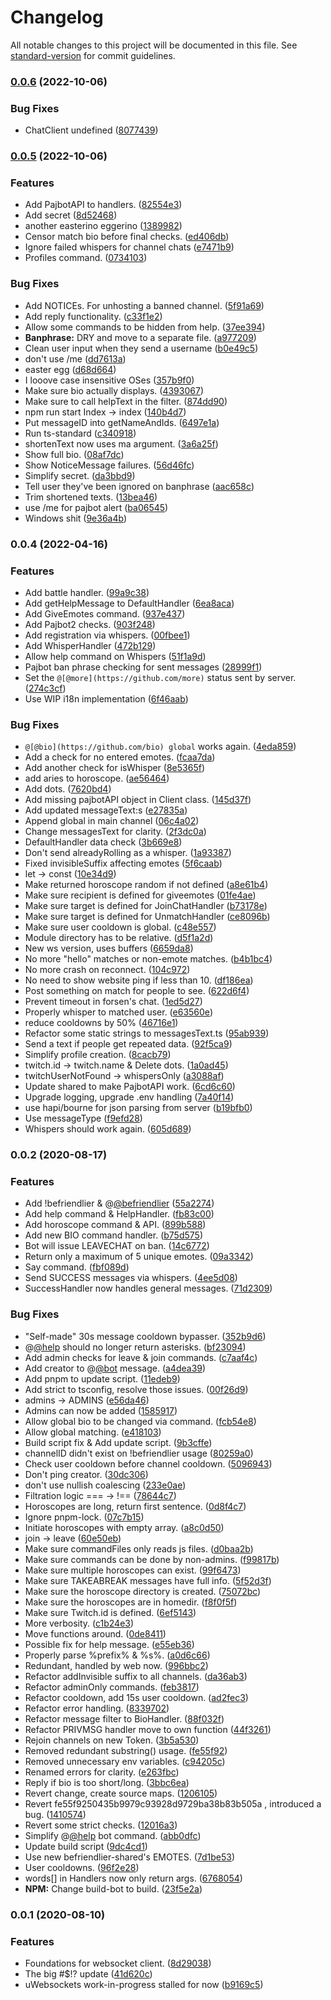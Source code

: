 # Changelog

All notable changes to this project will be documented in this file. See [standard-version](https://github.com/conventional-changelog/standard-version) for commit guidelines.

### [0.0.6](https://github.com/KararTY/BeFriendlier-Bot/compare/v0.0.5...v0.0.6) (2022-10-06)


### Bug Fixes

* ChatClient undefined ([8077439](https://github.com/KararTY/BeFriendlier-Bot/commit/80774397733f0f9260e6f8fd9be991e70a9a0d2d))

### [0.0.5](https://github.com/KararTY/BeFriendlier-Bot/compare/v0.0.4...v0.0.5) (2022-10-06)


### Features

* Add PajbotAPI to handlers. ([82554e3](https://github.com/KararTY/BeFriendlier-Bot/commit/82554e3faec8291b400e324da435aa2ce3baeb0d))
* Add secret ([8d52468](https://github.com/KararTY/BeFriendlier-Bot/commit/8d5246837ba1a311ebf44b7a7992278379661bf7))
* another easterino eggerino ([1389982](https://github.com/KararTY/BeFriendlier-Bot/commit/1389982e04d84b41f24c4db566871482d898b3de))
* Censor match bio before final checks. ([ed406db](https://github.com/KararTY/BeFriendlier-Bot/commit/ed406db5e8dc89a75ed783192793ddf9699aac67))
* Ignore failed whispers for channel chats ([e7471b9](https://github.com/KararTY/BeFriendlier-Bot/commit/e7471b993e474873777fe0ed277b56fbf203b285))
* Profiles command. ([0734103](https://github.com/KararTY/BeFriendlier-Bot/commit/0734103735df570fd9509c0dfd6da179cdfda343))


### Bug Fixes

* Add NOTICEs. For unhosting a banned channel. ([5f91a69](https://github.com/KararTY/BeFriendlier-Bot/commit/5f91a699d9c0060ae6f72fc6c6849ef9435ceca6))
* Add reply functionality. ([c33f1e2](https://github.com/KararTY/BeFriendlier-Bot/commit/c33f1e23350fe0f3e8f62cf35ba7eaed9b337bd7))
* Allow some commands to be hidden from help. ([37ee394](https://github.com/KararTY/BeFriendlier-Bot/commit/37ee394325459a4b41561e84caa8cb001fe52c0f))
* **Banphrase:** DRY and move to a separate file. ([a977209](https://github.com/KararTY/BeFriendlier-Bot/commit/a9772097127b29c1bb8452447832be874f328bc4))
* Clean user input when they send a username ([b0e49c5](https://github.com/KararTY/BeFriendlier-Bot/commit/b0e49c5be9dbb44a17b2181214496ef3eff9c537))
* don't use /me ([dd7613a](https://github.com/KararTY/BeFriendlier-Bot/commit/dd7613ad086a8a23e403cf24bf6dd40d2edbb962))
* easter egg ([d68d664](https://github.com/KararTY/BeFriendlier-Bot/commit/d68d6642451f6bd3a10f544db2b36e13eddb4db4))
* I looove case insensitive OSes ([357b9f0](https://github.com/KararTY/BeFriendlier-Bot/commit/357b9f0f04ffea416ed1adafc84be5be50715e2e))
* Make sure bio actually displays. ([4393067](https://github.com/KararTY/BeFriendlier-Bot/commit/439306730e075a1320eb9fe4c5ed4e757ffd24b9))
* Make sure to call helpText in the filter. ([874dd90](https://github.com/KararTY/BeFriendlier-Bot/commit/874dd90e439455e76edf03c51df31860023242fe))
* npm run start Index -> index ([140b4d7](https://github.com/KararTY/BeFriendlier-Bot/commit/140b4d76070b66e1ea5a5c4c60a444758bab89bd))
* Put messageID into getNameAndIds. ([6497e1a](https://github.com/KararTY/BeFriendlier-Bot/commit/6497e1abc902b07881e2bce757e7f81090f5a0ea))
* Run ts-standard ([c340918](https://github.com/KararTY/BeFriendlier-Bot/commit/c3409188e2938502173a0bd77f76ade08f215257))
* shortenText now uses  ma argument. ([3a6a25f](https://github.com/KararTY/BeFriendlier-Bot/commit/3a6a25fbf8f2aeaaf898cf87b793cb790f63475f))
* Show full bio. ([08af7dc](https://github.com/KararTY/BeFriendlier-Bot/commit/08af7dcd0d6631fbd1d94a4bdbee439569c0dcd5))
* Show NoticeMessage failures. ([56d46fc](https://github.com/KararTY/BeFriendlier-Bot/commit/56d46fc3a26110838cfadb25e51705cd52889c78))
* Simplify secret. ([da3bbd9](https://github.com/KararTY/BeFriendlier-Bot/commit/da3bbd9883a8246afdbf9fbe0b2ed14eaf35819a))
* Tell user they've been ignored on banphrase ([aac658c](https://github.com/KararTY/BeFriendlier-Bot/commit/aac658c055c1cd48b333d051e1eb14a5c79bbee0))
* Trim shortened texts. ([13bea46](https://github.com/KararTY/BeFriendlier-Bot/commit/13bea46f9d7dabc29a7670bac50e368e3a8c569c))
* use /me for pajbot alert ([ba06545](https://github.com/KararTY/BeFriendlier-Bot/commit/ba0654510962562d21a4c4da9d90ef1d45770af8))
* Windows shit ([9e36a4b](https://github.com/KararTY/BeFriendlier-Bot/commit/9e36a4bccc670f69048a7529bb5825128eb84f8d))

### 0.0.4 (2022-04-16)


### Features

* Add battle handler. ([99a9c38](https://github.com/KararTY/BeFriendlier-Bot/commit/99a9c3802bbbf702a6e8d8bd51938f6122482e20))
* Add getHelpMessage to DefaultHandler ([6ea8aca](https://github.com/KararTY/BeFriendlier-Bot/commit/6ea8aca85ac3e05cacf7a3d04c285de80cb634b4))
* Add GiveEmotes command. ([937e437](https://github.com/KararTY/BeFriendlier-Bot/commit/937e4376f8efd68c3ce196c84546d632a9d01fe2))
* Add Pajbot2 checks. ([903f248](https://github.com/KararTY/BeFriendlier-Bot/commit/903f248d3d9bf2b82c0c3bc0d6c61e61788d38f4))
* Add registration via whispers. ([00fbee1](https://github.com/KararTY/BeFriendlier-Bot/commit/00fbee180b319ce39e5a827a5e1e034c95b12c58))
* Add WhisperHandler ([472b129](https://github.com/KararTY/BeFriendlier-Bot/commit/472b129b70bd2b1c026e58d48129ae21a66196d5))
* Allow help command on Whispers ([51f1a9d](https://github.com/KararTY/BeFriendlier-Bot/commit/51f1a9dbb967707935ea18588bf0df3331bdd3a8))
* Pajbot ban phrase checking for sent messages ([28999f1](https://github.com/KararTY/BeFriendlier-Bot/commit/28999f1a7ca73bb9327952623ca3825022bd2db0))
* Set the `@[@more](https://github.com/more)` status sent by server. ([274c3cf](https://github.com/KararTY/BeFriendlier-Bot/commit/274c3cf26f9bf1962db8d7399195320a2f29a214))
* Use WIP i18n implementation ([6f46aab](https://github.com/KararTY/BeFriendlier-Bot/commit/6f46aab2acb59e6bd0a255dbc95aa61375c899c1))


### Bug Fixes

* `@[@bio](https://github.com/bio) global` works again. ([4eda859](https://github.com/KararTY/BeFriendlier-Bot/commit/4eda859a60390ee287ad411d2135f54457ba6837))
* Add a check for no entered emotes. ([fcaa7da](https://github.com/KararTY/BeFriendlier-Bot/commit/fcaa7daddae24791230f871b0e078cba958aa846))
* Add another check for isWhisper ([8e5365f](https://github.com/KararTY/BeFriendlier-Bot/commit/8e5365f280d8f65da6f088125bdc6ab72a9b4dbc))
* add aries to horoscope. ([ae56464](https://github.com/KararTY/BeFriendlier-Bot/commit/ae564645567cff24803b2b87616d906817dbc748))
* Add dots. ([7620bd4](https://github.com/KararTY/BeFriendlier-Bot/commit/7620bd410b937f209f222e2c8e3b151a945cf7c8))
* Add missing pajbotAPI object in Client class. ([145d37f](https://github.com/KararTY/BeFriendlier-Bot/commit/145d37f5a0f9ce48f0811af058627887519919d9))
* Add updated messageText:s ([e27835a](https://github.com/KararTY/BeFriendlier-Bot/commit/e27835a6716b4e0ba0fb76d1f2903ed30083e22e))
* Append global in main channel ([06c4a02](https://github.com/KararTY/BeFriendlier-Bot/commit/06c4a02b886eed7f928f6fe4a252f58671d87f1a))
* Change messagesText for clarity. ([2f3dc0a](https://github.com/KararTY/BeFriendlier-Bot/commit/2f3dc0aa8bcb4280a0d2833dccfb292e2503badf))
* DefaultHandler data check ([3b669e8](https://github.com/KararTY/BeFriendlier-Bot/commit/3b669e8c145ee8ea1271888127642512f3fe7c65))
* Don't send alreadyRolling as a whisper. ([1a93387](https://github.com/KararTY/BeFriendlier-Bot/commit/1a93387bec56a7059f8b404cafc9026a84e3b3e5))
* Fixed invisibleSuffix affecting emotes ([5f6caab](https://github.com/KararTY/BeFriendlier-Bot/commit/5f6caab521a4070feeda037df444d43cb929297d))
* let -> const ([10e34d9](https://github.com/KararTY/BeFriendlier-Bot/commit/10e34d9cc96fcb144314d4be8f84e36c66691bf8))
* Make returned horoscope random if not defined ([a8e61b4](https://github.com/KararTY/BeFriendlier-Bot/commit/a8e61b48ac23fe24da6e7a33ddde1c998b09ae40))
* Make sure recipient is defined for giveemotes ([01fe4ae](https://github.com/KararTY/BeFriendlier-Bot/commit/01fe4aed3dd5b57d6d5093bb9dcd6dff95140ea0))
* Make sure target is defined for JoinChatHandler ([b73178e](https://github.com/KararTY/BeFriendlier-Bot/commit/b73178ee42774affb32225f64fd83f6a386c6d07))
* Make sure target is defined for UnmatchHandler ([ce8096b](https://github.com/KararTY/BeFriendlier-Bot/commit/ce8096b27c9b6771539bd52cfa1f1f367cd9fdd9))
* Make sure user cooldown is global. ([c48e557](https://github.com/KararTY/BeFriendlier-Bot/commit/c48e557decdf9a05ee1f1a6f2847c76fa909a8e2))
* Module directory has to be relative. ([d5f1a2d](https://github.com/KararTY/BeFriendlier-Bot/commit/d5f1a2d1eb06020e579707939928721179dadc81))
* New ws version, uses buffers ([6659da8](https://github.com/KararTY/BeFriendlier-Bot/commit/6659da8150691f1bd516e4a54932cf34b21b031d))
* No more "hello" matches or non-emote matches. ([b4b1bc4](https://github.com/KararTY/BeFriendlier-Bot/commit/b4b1bc4cacd7f9fdb6a814d4d291459fc9e73fe0))
* No more crash on reconnect. ([104c972](https://github.com/KararTY/BeFriendlier-Bot/commit/104c97268a5a75a4f18b87d0819e3390cd93f3d5))
* No need to show website ping if less than 10. ([df186ea](https://github.com/KararTY/BeFriendlier-Bot/commit/df186eaedcc82ca30128ec920d46f86e04943166))
* Post something on match for people to see. ([622d6f4](https://github.com/KararTY/BeFriendlier-Bot/commit/622d6f49d69356f7d373f6aacf5c11f3e74040ed))
* Prevent timeout in forsen's chat. ([1ed5d27](https://github.com/KararTY/BeFriendlier-Bot/commit/1ed5d27aadb00113ca65c97da4bf20c7be6700e7))
* Properly whisper to matched user. ([e63560e](https://github.com/KararTY/BeFriendlier-Bot/commit/e63560e8e409833165fb34f0310a545f8ecb91d2))
* reduce cooldowns by 50% ([46716e1](https://github.com/KararTY/BeFriendlier-Bot/commit/46716e177d01cf0f89f47c687f306b2cd55ea1e7))
* Refactor some static strings to messagesText.ts ([95ab939](https://github.com/KararTY/BeFriendlier-Bot/commit/95ab939432187b1848cb00be916f3d9e78cecfc5))
* Send a text if people get repeated data. ([92f5ca9](https://github.com/KararTY/BeFriendlier-Bot/commit/92f5ca9eda361b8c30f6fa265e297df2c7144be7))
* Simplify profile creation. ([8cacb79](https://github.com/KararTY/BeFriendlier-Bot/commit/8cacb79be1c5c841213d92b6c2a19b9c45d124f1))
* twitch.id -> twitch.name & Delete dots. ([1a0ad45](https://github.com/KararTY/BeFriendlier-Bot/commit/1a0ad45aa64c2c7b3bb7b8fb794c26fab4aed0c2))
* twitchUserNotFound -> whispersOnly ([a3088af](https://github.com/KararTY/BeFriendlier-Bot/commit/a3088afee70624ced7efcc033870b6e98faef97c))
* Update shared to make PajbotAPI work. ([6cd6c60](https://github.com/KararTY/BeFriendlier-Bot/commit/6cd6c6031cdb2ef6cc04edbd8e4811d01d29827e))
* Upgrade logging, upgrade .env handling ([7a40f14](https://github.com/KararTY/BeFriendlier-Bot/commit/7a40f1425c1daf0d4720c74a0bbeea1315544715))
* use hapi/bourne for json parsing from server ([b19bfb0](https://github.com/KararTY/BeFriendlier-Bot/commit/b19bfb079592f7fa2abb0f2992212bae4970bcb7))
* Use messageType ([f9efd28](https://github.com/KararTY/BeFriendlier-Bot/commit/f9efd288f700fb645fe3effce479688765764ebc))
* Whispers should work again. ([605d689](https://github.com/KararTY/BeFriendlier-Bot/commit/605d689206379932b5f032cbac08004d2c6ac47b))

### 0.0.2 (2020-08-17)


### Features

* Add !befriendlier & @[@befriendlier](https://github.com/befriendlier) ([55a2274](https://github.com/KararTY/BeFriendlier-Bot/commit/55a227404a29cac500828161b1d42b4e1749f16a))
* Add help command & HelpHandler. ([fb83c00](https://github.com/KararTY/BeFriendlier-Bot/commit/fb83c002dc73c0b775a4b671558cae3a1abd16c8))
* Add horoscope command & API. ([899b588](https://github.com/KararTY/BeFriendlier-Bot/commit/899b5881de2e188207bda3370709ca2ae921b349))
* Add new BIO command handler. ([b75d575](https://github.com/KararTY/BeFriendlier-Bot/commit/b75d5750ed7d21e963e4be4f455ebb9194e69d55))
* Bot will issue LEAVECHAT on ban. ([14c6772](https://github.com/KararTY/BeFriendlier-Bot/commit/14c6772337d5fda3810cb37e6d6d57461239c539))
* Return only a maximum of 5 unique emotes. ([09a3342](https://github.com/KararTY/BeFriendlier-Bot/commit/09a3342ffed9eaabc1985c53f6100af07c405ae6))
* Say command. ([fbf089d](https://github.com/KararTY/BeFriendlier-Bot/commit/fbf089d42291de01deede6cf87157168181b9228))
* Send SUCCESS messages via whispers. ([4ee5d08](https://github.com/KararTY/BeFriendlier-Bot/commit/4ee5d080bf394bbec37025613fef94715e226b1f))
* SuccessHandler now handles general messages. ([71d2309](https://github.com/KararTY/BeFriendlier-Bot/commit/71d230968eb881d2577eb34c5b133d5363e17027))


### Bug Fixes

* "Self-made" 30s message cooldown bypasser. ([352b9d6](https://github.com/KararTY/BeFriendlier-Bot/commit/352b9d648979ee4f7f5d3ccbbd49f8bc7fd6c583))
* @[@help](https://github.com/help) should no longer return asterisks. ([bf23094](https://github.com/KararTY/BeFriendlier-Bot/commit/bf230944d844c61ea3a682cf60ed340a922f4a95))
* Add admin checks for leave & join commands. ([c7aaf4c](https://github.com/KararTY/BeFriendlier-Bot/commit/c7aaf4c4d991eea70540d4ad983d9035c7f3b60f))
* Add creator to @[@bot](https://github.com/bot) message. ([a4dea39](https://github.com/KararTY/BeFriendlier-Bot/commit/a4dea39d82e55831913c16eba734ee730b4cd045))
* Add pnpm to update script. ([11edeb9](https://github.com/KararTY/BeFriendlier-Bot/commit/11edeb984b38de812af0081de5e6632689f16b4f))
* Add strict to tsconfig, resolve those issues. ([00f26d9](https://github.com/KararTY/BeFriendlier-Bot/commit/00f26d9b3a9f26b9591ad570149a9be7883c389c))
* admins -> ADMINS ([e56da46](https://github.com/KararTY/BeFriendlier-Bot/commit/e56da460af0b1c49f0a38f5ff9440d3aec1d1e2a))
* Admins can now be added ([1585917](https://github.com/KararTY/BeFriendlier-Bot/commit/158591778215092528adf2bea215e51f8af63f89))
* Allow global bio to be changed via command. ([fcb54e8](https://github.com/KararTY/BeFriendlier-Bot/commit/fcb54e84bd91ce958438e3e7eb4586900466f5dd))
* Allow global matching. ([e418103](https://github.com/KararTY/BeFriendlier-Bot/commit/e4181039eb06368c48919013661c0f37b26b7182))
* Build script fix & Add update script. ([9b3cffe](https://github.com/KararTY/BeFriendlier-Bot/commit/9b3cffea2322a0f39ff5a45bc92571230cec5161))
* channelID didn't exist on !befriendlier usage ([80259a0](https://github.com/KararTY/BeFriendlier-Bot/commit/80259a0801947a3d83b88223c29906c75a23ab21))
* Check user cooldown before channel cooldown. ([5096943](https://github.com/KararTY/BeFriendlier-Bot/commit/50969439b60d9c0faf1f0a4a7a126c17aa125428))
* Don't ping creator. ([30dc306](https://github.com/KararTY/BeFriendlier-Bot/commit/30dc3062cc128c19b95aa8bd02fd19152ec0f8e6))
* don't use nullish coalescing ([233e0ae](https://github.com/KararTY/BeFriendlier-Bot/commit/233e0ae867b187c16df369595c7af2464f7b3a8b))
* Filtration logic === -> !== ([78644c7](https://github.com/KararTY/BeFriendlier-Bot/commit/78644c7d483d154fea235c10260a2334da558c93))
* Horoscopes are long, return first sentence. ([0d8f4c7](https://github.com/KararTY/BeFriendlier-Bot/commit/0d8f4c7ba06cf22865b0062cba6bac667d9eba77))
* Ignore pnpm-lock. ([07c7b15](https://github.com/KararTY/BeFriendlier-Bot/commit/07c7b1543f4835a35ecf4d779fe0e835b2ff675c))
* Initiate horoscopes with empty array. ([a8c0d50](https://github.com/KararTY/BeFriendlier-Bot/commit/a8c0d50ea2afc25de2036bc283030699836a345b))
* join -> leave ([60e50eb](https://github.com/KararTY/BeFriendlier-Bot/commit/60e50eb8b1ecca1017f52e48f27b10ae2268a911))
* Make sure commandFiles only reads js files. ([d0baa2b](https://github.com/KararTY/BeFriendlier-Bot/commit/d0baa2b32fd8ecee43aa93367d611aa4147f5bff))
* Make sure commands can be done by non-admins. ([f99817b](https://github.com/KararTY/BeFriendlier-Bot/commit/f99817b7a2ea3f6608ecee110882843400f3873b))
* Make sure multiple horoscopes can exist. ([99f6473](https://github.com/KararTY/BeFriendlier-Bot/commit/99f64730c428d5209f0b467b5429a27d90d1fdf1))
* Make sure TAKEABREAK messages have full info. ([5f52d3f](https://github.com/KararTY/BeFriendlier-Bot/commit/5f52d3fd18301254e5c73de8bc723da52291ae8a))
* Make sure the horoscope directory is created. ([75072bc](https://github.com/KararTY/BeFriendlier-Bot/commit/75072bca06ba034a14f532c06ba42e539a845ef3))
* Make sure the horoscopes are in homedir. ([f8f0f5f](https://github.com/KararTY/BeFriendlier-Bot/commit/f8f0f5fb74ebad18f444e90b4379a08354abaa47))
* Make sure Twitch.id is defined. ([6ef5143](https://github.com/KararTY/BeFriendlier-Bot/commit/6ef514354f508fc1076521add81e3a9234d16c7d))
* More verbosity. ([c1b24e3](https://github.com/KararTY/BeFriendlier-Bot/commit/c1b24e336a15f1e50405da177b3a01b19368199b))
* Move functions around. ([0de8411](https://github.com/KararTY/BeFriendlier-Bot/commit/0de8411a5498b72f4659aee028257a8a483edeeb))
* Possible fix for help message. ([e55eb36](https://github.com/KararTY/BeFriendlier-Bot/commit/e55eb36da42c7dad729aa953078ecdba55d6c6d5))
* Properly parse %prefix% & %s%. ([a0d6c66](https://github.com/KararTY/BeFriendlier-Bot/commit/a0d6c66cfb96ebf83468fec5e3da6d9b432a1316))
* Redundant, handled by web now. ([996bbc2](https://github.com/KararTY/BeFriendlier-Bot/commit/996bbc29853d8bb50a8f81c41cc4f4c2ab3e642a))
* Refactor addInvisible suffix to all channels. ([da36ab3](https://github.com/KararTY/BeFriendlier-Bot/commit/da36ab39d0ed59e4fd5710218d4d370cb780d47c))
* Refactor adminOnly commands. ([feb3817](https://github.com/KararTY/BeFriendlier-Bot/commit/feb3817d0e7bf9cbf7f27bc1b9caa2d3c9ed3b46))
* Refactor cooldown, add 15s user cooldown. ([ad2fec3](https://github.com/KararTY/BeFriendlier-Bot/commit/ad2fec3aecda334ba18237042635f3d24c1a05dc))
* Refactor error handling. ([8339702](https://github.com/KararTY/BeFriendlier-Bot/commit/8339702aae18b9c294cd0c44fe1dde4651c6d760))
* Refactor message filter to BioHandler. ([88f032f](https://github.com/KararTY/BeFriendlier-Bot/commit/88f032f66490bd9bf385421c376b6508a298bc03))
* Refactor PRIVMSG handler move to own function ([44f3261](https://github.com/KararTY/BeFriendlier-Bot/commit/44f32614608f3f74637ae2a5161ddb6f3b041b92))
* Rejoin channels on new Token. ([3b5a530](https://github.com/KararTY/BeFriendlier-Bot/commit/3b5a5305dd974229937e7e6e566fe323ffeb2e0d))
* Removed redundant substring() usage. ([fe55f92](https://github.com/KararTY/BeFriendlier-Bot/commit/fe55f9250435b9979c93928d9729ba38b83b505a))
* Removed unnecessary env variables. ([c94205c](https://github.com/KararTY/BeFriendlier-Bot/commit/c94205c48084df8b005f81ebb464f647a363b95c))
* Renamed errors for clarity. ([e263fbc](https://github.com/KararTY/BeFriendlier-Bot/commit/e263fbcc1f61dec65877984f0272116295c1cd5e))
* Reply if bio is too short/long. ([3bbc6ea](https://github.com/KararTY/BeFriendlier-Bot/commit/3bbc6ea6eb952837f6f2820d4ca43f14dfac6dd3))
* Revert change, create source maps. ([1206105](https://github.com/KararTY/BeFriendlier-Bot/commit/1206105e6016499cb55635fda22de408c555d87d))
* Revert fe55f9250435b9979c93928d9729ba38b83b505a , introduced a bug. ([1410574](https://github.com/KararTY/BeFriendlier-Bot/commit/1410574a8b1facbbc993fae3760748488ab7c1fa))
* Revert some strict checks. ([12016a3](https://github.com/KararTY/BeFriendlier-Bot/commit/12016a36d4db129096ea17d538bb0d544d0895aa))
* Simplify @[@help](https://github.com/help) bot command. ([abb0dfc](https://github.com/KararTY/BeFriendlier-Bot/commit/abb0dfc332c770c6fad8dbe26a87d8a0b75e41d5))
* Update build script ([9dc4cd1](https://github.com/KararTY/BeFriendlier-Bot/commit/9dc4cd155381fce4e038d5102f242015d80e27d6))
* Use new befriendlier-shared's EMOTES. ([7d1be53](https://github.com/KararTY/BeFriendlier-Bot/commit/7d1be532e8339b6d7a071234cdd91c9295361955))
* User cooldowns. ([96f2e28](https://github.com/KararTY/BeFriendlier-Bot/commit/96f2e28b338b67d8a11f2ea79bcc475beab170e6))
* words[] in Handlers now only return args. ([6768054](https://github.com/KararTY/BeFriendlier-Bot/commit/6768054c9799e46b7534eb74eb823b924de9ea01))
* **NPM:** Change build-bot to build. ([23f5e2a](https://github.com/KararTY/BeFriendlier-Bot/commit/23f5e2a9e3635f8ec30a7943c6ee6ef225a6b871))

### 0.0.1 (2020-08-10)


### Features

* Foundations for websocket client. ([8d29038](https://github.com/KararTY/BeFriendlier-Bot/commit/8d29038ea2592d374797b231354f0148758a7095))
* The big #$!? update ([41d620c](https://github.com/KararTY/BeFriendlier-Bot/commit/41d620ca924714b5d523243465bd4451ddb75c12))
* uWebsockets work-in-progress stalled for now ([b9169c5](https://github.com/KararTY/BeFriendlier-Bot/commit/b9169c5b6aa7a74c0aa5a1fe0d1e9b283111ac02))
